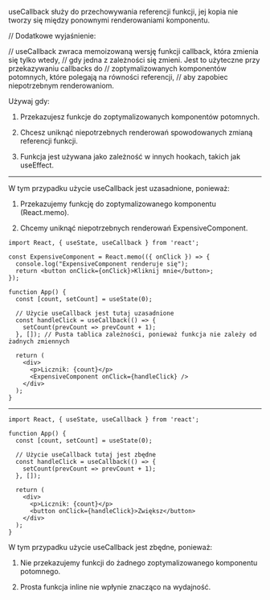 useCallback służy do przechowywania referencji funkcji, jej kopia nie tworzy się między ponownymi renderowaniami komponentu.

// Dodatkowe wyjaśnienie:

// useCallback zwraca memoizowaną wersję funkcji callback, która zmienia się tylko wtedy,
// gdy jedna z zależności się zmieni. Jest to użyteczne przy przekazywaniu callbacks do
// zoptymalizowanych komponentów potomnych, które polegają na równości referencji,
// aby zapobiec niepotrzebnym renderowaniom.

Używaj gdy:
1. Przekazujesz funkcje do zoptymalizowanych komponentów potomnych.

2. Chcesz uniknąć niepotrzebnych renderowań spowodowanych zmianą referencji funkcji.

3. Funkcja jest używana jako zależność w innych hookach, takich jak useEffect.

-----

W tym przypadku użycie useCallback jest uzasadnione, ponieważ:
1. Przekazujemy funkcję do zoptymalizowanego komponentu (React.memo).

2. Chcemy uniknąć niepotrzebnych renderowań ExpensiveComponent.
```
import React, { useState, useCallback } from 'react';

const ExpensiveComponent = React.memo(({ onClick }) => {
  console.log("ExpensiveComponent renderuje się");
  return <button onClick={onClick}>Kliknij mnie</button>;
});

function App() {
  const [count, setCount] = useState(0);

  // Użycie useCallback jest tutaj uzasadnione
  const handleClick = useCallback(() => {
    setCount(prevCount => prevCount + 1);
  }, []); // Pusta tablica zależności, ponieważ funkcja nie zależy od żadnych zmiennych

  return (
    <div>
      <p>Licznik: {count}</p>
      <ExpensiveComponent onClick={handleClick} />
    </div>
  );
}
```
-----
```
import React, { useState, useCallback } from 'react';

function App() {
  const [count, setCount] = useState(0);

  // Użycie useCallback tutaj jest zbędne
  const handleClick = useCallback(() => {
    setCount(prevCount => prevCount + 1);
  }, []);

  return (
    <div>
      <p>Licznik: {count}</p>
      <button onClick={handleClick}>Zwiększ</button>
    </div>
  );
}
```
W tym przypadku użycie useCallback jest zbędne, ponieważ:

1. Nie przekazujemy funkcji do żadnego zoptymalizowanego komponentu potomnego.

2. Prosta funkcja inline nie wpłynie znacząco na wydajność.